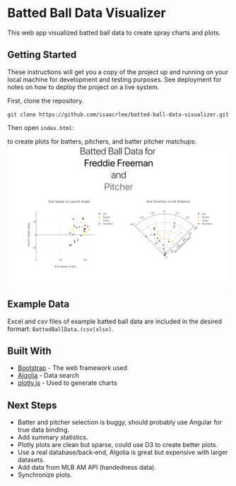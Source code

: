# Batted Ball Data Visualizer

This web app visualized batted ball data to create spray charts and plots.

## Getting Started

These instructions will get you a copy of the project up and running on your local machine for development and testing purposes. See deployment for notes on how to deploy the project on a live system.

First, clone the repository.

```
git clone https://github.com/isaacrlee/batted-ball-data-visualizer.git
```

Then open `index.html`:

to create plots for batters, pitchers, and batter pitcher matchups: ![Example Batted Ball Plots](https://github.com/isaacrlee/batted-ball-data-visualizer/raw/master/ScreenShot.png "Example Batted Ball Plots")

## Example Data

Excel and csv files of example batted ball data are included in the desired formart: `BattedBallData.(csv|xlsx)`.

## Built With

* [Bootstrap](https://getbootstrap.com/) - The web framework used
* [Algolia](https://www.algolia.com/) - Data search
* [plotly.js](https://plot.ly/javascript/) - Used to generate charts

## Next Steps
* Batter and pitcher selection is buggy, should probably use Angular for true data binding.
* Add summary statistics.
* Plotly plots are clean but sparse, could use D3 to create better plots.
* Use a real database/back-end, Algolia is great but expensive with larger datasets.
* Add data from MLB AM API (handedness data).
* Synchronize plots.
